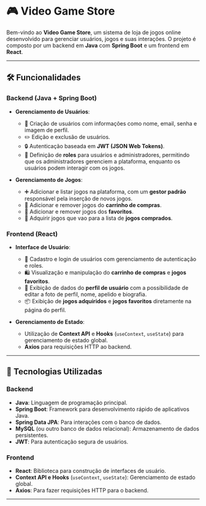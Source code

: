 # 🎮 Video Game Store

Bem-vindo ao **Video Game Store**, um sistema de loja de jogos online desenvolvido para gerenciar usuários, jogos e suas interações. O projeto é composto por um backend em **Java** com **Spring Boot** e um frontend em **React**.

---

## 🛠 Funcionalidades

### **Backend (Java + Spring Boot)**
- **Gerenciamento de Usuários**:
  - 📜 Criação de usuários com informações como nome, email, senha e imagem de perfil.
  - ✏️ Edição e exclusão de usuários.
  - 🔒 Autenticação baseada em **JWT (JSON Web Tokens)**.
  - 💼 Definição de **roles** para usuários e administradores, permitindo que os administradores gerenciem a plataforma, enquanto os usuários podem interagir com os jogos.

- **Gerenciamento de Jogos**:
  - ➕ Adicionar e listar jogos na plataforma, com um **gestor padrão** responsável pela inserção de novos jogos.
  - 🛒 Adicionar e remover jogos do **carrinho de compras**.
  - 💖 Adicionar e remover jogos dos **favoritos**.
  - 💸 Adquirir jogos que vao para a lista de **jogos comprados**.

### **Frontend (React)**
- **Interface de Usuário**:
  - 📝 Cadastro e login de usuários com gerenciamento de autenticação e roles.
  - 🛍️ Visualização e manipulação do **carrinho de compras** e **jogos favoritos**.
  - 👤 Exibição de dados do **perfil de usuário** com a possibilidade de editar a foto de perfil, nome, apelido e biografia.
  - 📦 Exibição de **jogos adquiridos** e **jogos favoritos** diretamente na página do perfil.

- **Gerenciamento de Estado**:
  - Utilização de **Context API** e **Hooks** (`useContext`, `useState`) para gerenciamento de estado global.
  - **Axios** para requisições HTTP ao backend.

---

## 🚀 Tecnologias Utilizadas

### **Backend**
- **Java**: Linguagem de programação principal.
- **Spring Boot**: Framework para desenvolvimento rápido de aplicativos Java.
- **Spring Data JPA**: Para interações com o banco de dados.
- **MySQL** (ou outro banco de dados relacional): Armazenamento de dados persistentes.
- **JWT**: Para autenticação segura de usuários.

### **Frontend**
- **React**: Biblioteca para construção de interfaces de usuário.
- **Context API e Hooks** (`useContext`, `useState`): Gerenciamento de estado global.
- **Axios**: Para fazer requisições HTTP para o backend.

---
